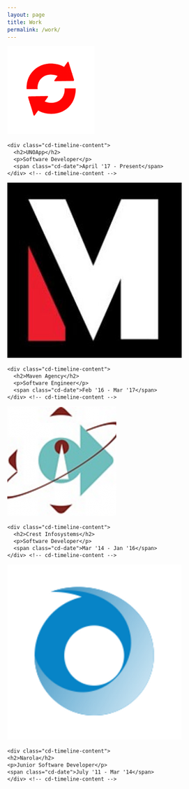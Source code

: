 ```yaml
---
layout: page
title: Work
permalink: /work/
---
```


<section id="cd-timeline" class="cd-container">
  <div class="cd-timeline-block">
    <div class="cd-timeline-img cd-picture">
      <img src="/images/uno.png" alt="Picture">
    </div> <!-- cd-timeline-img -->

    <div class="cd-timeline-content">
      <h2>UNOApp</h2>
      <p>Software Developer</p>
      <span class="cd-date">April '17 - Present</span>
    </div> <!-- cd-timeline-content -->
  </div> <!-- cd-timeline-block -->

  <div class="cd-timeline-block">
    <div class="cd-timeline-img cd-movie">
      <img src="/images/maven.jpg" alt="Movie">
    </div> <!-- cd-timeline-img -->

    <div class="cd-timeline-content">
      <h2>Maven Agency</h2>
      <p>Software Engineer</p>
      <span class="cd-date">Feb '16 - Mar '17</span>
    </div> <!-- cd-timeline-content -->
  </div> <!-- cd-timeline-block -->

  <div class="cd-timeline-block">
    <div class="cd-timeline-img cd-picture">
      <img src="/images/crest.png" alt="Picture">
    </div> <!-- cd-timeline-img -->

    <div class="cd-timeline-content">
      <h2>Crest Infosystems</h2>
      <p>Software Developer</p>
      <span class="cd-date">Mar '14 - Jan '16</span>
    </div> <!-- cd-timeline-content -->
  </div> <!-- cd-timeline-block -->

  <div class="cd-timeline-block">
    <div class="cd-timeline-img cd-location">
      <img src="/images/narola.png" alt="Location">
    </div> <!-- cd-timeline-img -->

    <div class="cd-timeline-content">
    <h2>Narola</h2>
    <p>Junior Software Developer</p>
    <span class="cd-date">July '11 - Mar '14</span>
    </div> <!-- cd-timeline-content -->
  </div> <!-- cd-timeline-block -->

</section> <!-- cd-timeline -->
